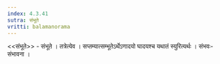 ```yaml
---
index: 4.3.41
sutra: संभूते
vritti: balamanorama
---
```


<<संभूते>> - संभूते । तत्रेत्येव । सप्तम्यात्सम्भूतेऽर्थेऽणादयो घादयश्च यथातं स्युरित्यर्थः । संभवः-संभावना । 